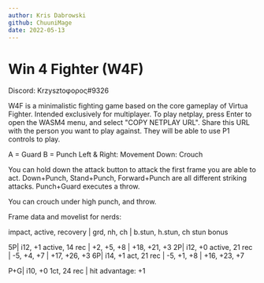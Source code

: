 ```yaml
---
author: Kris Dabrowski
github: ChuuniMage
date: 2022-05-13
---
```


# Win 4 Fighter (W4F)

Discord: Krzysztoφορος#9326

W4F is a minimalistic fighting game based on the core gameplay of Virtua Fighter.
Intended exclusively for multiplayer.
To play netplay, press Enter to open the WASM4 menu, and select "COPY NETPLAY URL".
Share this URL with the person you want to play against. They will be able to use P1 controls to play.

A = Guard
B = Punch
Left & Right: Movement
Down: Crouch

You can hold down the attack button to attack the first frame you are able to act.
Down+Punch, Stand+Punch, Forward+Punch are all different striking attacks.
Punch+Guard executes a throw.

You can crouch under high punch, and throw.

Frame data and movelist for nerds:

impact, active, recovery | grd, nh, ch | b.stun, h.stun, ch stun bonus

5P| i12, +1 active, 14 rec | +2, +5, +8 | +18, +21, +3
2P| i12, +0 active, 21 rec | -5, +4, +7 | +17, +26, +3
6P| i14, +1 act, 21 rec | -5, +1, +8 | +16, +23, +7

P+G| i10, +0 1ct, 24 rec | hit advantage: +1
